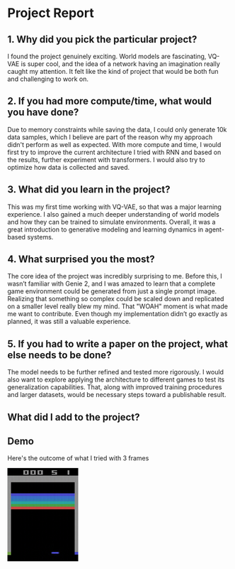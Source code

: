 # Project Report

## 1. Why did you pick the particular project?

I found the project genuinely exciting. World models are fascinating, VQ-VAE is super cool, and the idea of a network having an imagination really caught my attention. It felt like the kind of project that would be both fun and challenging to work on.

## 2. If you had more compute/time, what would you have done?

Due to memory constraints while saving the data, I could only generate 10k data samples, which I believe are part of the reason why my approach didn't perform as well as expected. With more compute and time, I would first try to improve the current architecture I tried with RNN and based on the results, further experiment with transformers. I would also try to optimize how data is collected and saved. 

## 3. What did you learn in the project?

This was my first time working with VQ-VAE, so that was a major learning experience. I also gained a much deeper understanding of world models and how they can be trained to simulate environments. Overall, it was a great introduction to generative modeling and learning dynamics in agent-based systems.

## 4. What surprised you the most?

The core idea of the project was incredibly surprising to me. Before this, I wasn’t familiar with Genie 2, and I was amazed to learn that a complete game environment could be generated from just a single prompt image. Realizing that something so complex could be scaled down and replicated on a smaller level really blew my mind. That "WOAH" moment is what made me want to contribute. Even though my implementation didn’t go exactly as planned, it was still a valuable experience.

## 5. If you had to write a paper on the project, what else needs to be done?

The model needs to be further refined and tested more rigorously. I would also want to explore applying the architecture to different games to test its generalization capabilities. That, along with improved training procedures and larger datasets, would be necessary steps toward a publishable result.


## What did I add to the project?



## Demo

Here's the outcome of what I tried with 3 frames

![Demo-gif](gameplay_mlp.gif)
